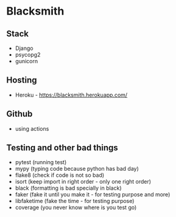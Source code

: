 # Blacksmith

## Stack

+ Django
+ psycopg2
+ gunicorn

## Hosting

- Heroku - https://blacksmith.herokuapp.com/

## Github

- using actions

## Testing and other bad things

- pytest (running test)
- mypy (typing code because python has bad day)
- flake8 (check if code is not so bad)
- isort (keep import in right order - only one right order)
- black (formatting is bad specially in black)
- faker (fake it until you make it - for testing purpose and more)
- libfaketime (fake the time - for testing purpose)
- coverage (you never know where is you test go)

